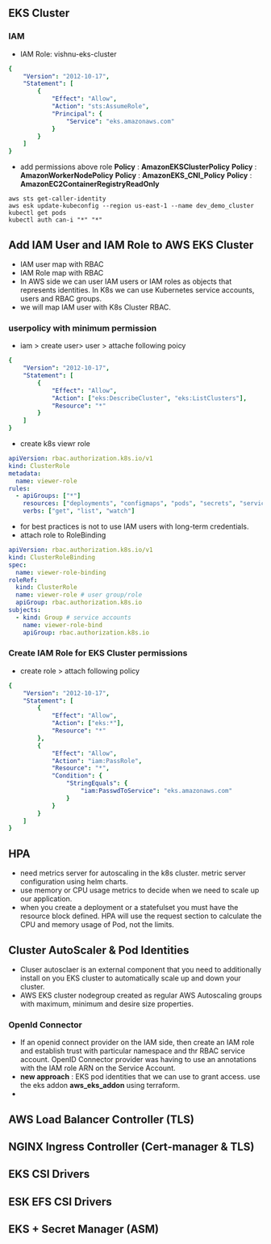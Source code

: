 ## EKS Cluster

### IAM 
* IAM Role: vishnu-eks-cluster 

```yaml
{
    "Version": "2012-10-17",
    "Statement": [
        {
            "Effect": "Allow",
            "Action": "sts:AssumeRole",
            "Principal": {
                "Service": "eks.amazonaws.com"
            }
        }
    ]
}
```
* add permissions above role
    **Policy** : **AmazonEKSClusterPolicy**
    **Policy** : **AmazonWorkerNodePolicy**
    **Policy** : **AmazonEKS_CNI_Policy**
    **Policy** : **AmazonEC2ContainerRegistryReadOnly**
    

```
aws sts get-caller-identity
aws esk update-kubeconfig --region us-east-1 --name dev_demo_cluster
kubectl get pods
kubectl auth can-i "*" "*" 
```

## Add IAM User and IAM Role to AWS EKS Cluster
- IAM user map with RBAC
- IAM Role map with RBAC
- In AWS side we can user IAM users or IAM roles as objects that represents identities. In K8s we can use Kubernetes service accounts, users and RBAC groups. 
- we will map IAM user with K8s Cluster RBAC. 


### userpolicy with minimum permission

* iam > create user> user > attache following poicy
```yaml
{
    "Version": "2012-10-17",
    "Statement": [
        {
            "Effect": "Allow",
            "Action": ["eks:DescribeCluster", "eks:ListClusters"],
            "Resource": "*"
        }
    ]
}
```
* create k8s viewr role

```yaml
apiVersion: rbac.authorization.k8s.io/v1
kind: ClusterRole
metadata:
  name: viewer-role
rules:
  - apiGroups: ["*"]
    resources: ["deployments", "configmaps", "pods", "secrets", "services"]
    verbs: ["get", "list", "watch"]
```
* for best practices is not to use IAM users with long-term credentials.
* attach role to RoleBinding

```yaml
apiVersion: rbac.authorization.k8s.io/v1
kind: ClusterRoleBinding
spec:
  name: viewer-role-binding
roleRef:
  kind: ClusterRole
  name: viewer-role # user group/role
  apiGroup: rbac.authorization.k8s.io
subjects:
  - kind: Group # service accounts
    name: viewer-role-bind
    apiGroup: rbac.authorization.k8s.io
```
### Create IAM Role for EKS Cluster permissions

* create role > attach following policy
```yaml
{
    "Version": "2012-10-17",
    "Statement": [
        {
            "Effect": "Allow",
            "Action": ["eks:*"],
            "Resource": "*"
        },
        {
            "Effect": "Allow",
            "Action": "iam:PassRole",
            "Resource": "*",
            "Condition": {
                "StringEquals": {
                    "iam:PasswdToService": "eks.amazonaws.com"
                }
            }
        }
    ]
}
```

## HPA
-   need metrics server for autoscaling in the k8s cluster. metric server configuration using helm charts.
-   use memory or CPU usage metrics to decide when we need to scale up our application.
-   when you create a deployment or a statefulset you must have the resource block defined. HPA will use the request section to calculate the CPU and memory usage of Pod, not the limits.

## Cluster AutoScaler & Pod Identities
-   Cluser autosclaer is an external component that you need to additionally install on you EKS cluster to automatically scale up and down your cluster.
-   AWS EKS cluster nodegroup created as regular AWS Autoscaling groups with maximum, minimum and desire size properties.
### OpenId Connector
-   If an openid connect provider on the IAM side, then create an IAM role and establish trust with particular namespace and thr RBAC service account. OpenID Connector provider was having to use an annotations with the IAM role ARN on the Service Account.
-   **new approach** : EKS pod identities that we can use to grant access. use the eks addon **aws_eks_addon** using terraform.
-   

## AWS Load Balancer Controller (TLS)


## NGINX Ingress Controller (Cert-manager & TLS)


## EKS CSI Drivers


## ESK EFS CSI Drivers


## EKS + Secret Manager (ASM)